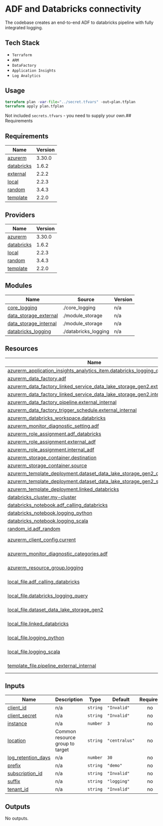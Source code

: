# ADF and Databricks connectivity

The codebase creates an end-to-end ADF to databricks pipeline with fully integrated logging. 

## Tech Stack

*  `Terraform`
*  `ARM`
*  `DataFactory`
*  `Application Insights`
*  `Log Analytics`

## Usage 

```Terraform
terraform plan -var-file="../secret.tfvars" -out=plan.tfplan
terraform apply plan.tfplan
```

Not included `secrets.tfvars` - you need to supply your own.## Requirements

## Requirements

| Name | Version |
|------|---------|
| <a name="requirement_azurerm"></a> [azurerm](#requirement\_azurerm) | 3.30.0 |
| <a name="requirement_databricks"></a> [databricks](#requirement\_databricks) | 1.6.2 |
| <a name="requirement_external"></a> [external](#requirement\_external) | 2.2.2 |
| <a name="requirement_local"></a> [local](#requirement\_local) | 2.2.3 |
| <a name="requirement_random"></a> [random](#requirement\_random) | 3.4.3 |
| <a name="requirement_template"></a> [template](#requirement\_template) | 2.2.0 |

## Providers

| Name | Version |
|------|---------|
| <a name="provider_azurerm"></a> [azurerm](#provider\_azurerm) | 3.30.0 |
| <a name="provider_databricks"></a> [databricks](#provider\_databricks) | 1.6.2 |
| <a name="provider_local"></a> [local](#provider\_local) | 2.2.3 |
| <a name="provider_random"></a> [random](#provider\_random) | 3.4.3 |
| <a name="provider_template"></a> [template](#provider\_template) | 2.2.0 |

## Modules

| Name | Source | Version |
|------|--------|---------|
| <a name="module_core_logging"></a> [core\_logging](#module\_core\_logging) | ./core_logging | n/a |
| <a name="module_data_storage_external"></a> [data\_storage\_external](#module\_data\_storage\_external) | ./module_storage | n/a |
| <a name="module_data_storage_internal"></a> [data\_storage\_internal](#module\_data\_storage\_internal) | ./module_storage | n/a |
| <a name="module_databricks_logging"></a> [databricks\_logging](#module\_databricks\_logging) | ./databricks_logging | n/a |

## Resources

| Name | Type |
|------|------|
| [azurerm_application_insights_analytics_item.databricks_logging_query](https://registry.terraform.io/providers/hashicorp/azurerm/3.30.0/docs/resources/application_insights_analytics_item) | resource |
| [azurerm_data_factory.adf](https://registry.terraform.io/providers/hashicorp/azurerm/3.30.0/docs/resources/data_factory) | resource |
| [azurerm_data_factory_linked_service_data_lake_storage_gen2.external](https://registry.terraform.io/providers/hashicorp/azurerm/3.30.0/docs/resources/data_factory_linked_service_data_lake_storage_gen2) | resource |
| [azurerm_data_factory_linked_service_data_lake_storage_gen2.internal](https://registry.terraform.io/providers/hashicorp/azurerm/3.30.0/docs/resources/data_factory_linked_service_data_lake_storage_gen2) | resource |
| [azurerm_data_factory_pipeline.external_internal](https://registry.terraform.io/providers/hashicorp/azurerm/3.30.0/docs/resources/data_factory_pipeline) | resource |
| [azurerm_data_factory_trigger_schedule.external_internal](https://registry.terraform.io/providers/hashicorp/azurerm/3.30.0/docs/resources/data_factory_trigger_schedule) | resource |
| [azurerm_databricks_workspace.databricks](https://registry.terraform.io/providers/hashicorp/azurerm/3.30.0/docs/resources/databricks_workspace) | resource |
| [azurerm_monitor_diagnostic_setting.adf](https://registry.terraform.io/providers/hashicorp/azurerm/3.30.0/docs/resources/monitor_diagnostic_setting) | resource |
| [azurerm_role_assignment.adf_databricks](https://registry.terraform.io/providers/hashicorp/azurerm/3.30.0/docs/resources/role_assignment) | resource |
| [azurerm_role_assignment.external_adf](https://registry.terraform.io/providers/hashicorp/azurerm/3.30.0/docs/resources/role_assignment) | resource |
| [azurerm_role_assignment.internal_adf](https://registry.terraform.io/providers/hashicorp/azurerm/3.30.0/docs/resources/role_assignment) | resource |
| [azurerm_storage_container.destination](https://registry.terraform.io/providers/hashicorp/azurerm/3.30.0/docs/resources/storage_container) | resource |
| [azurerm_storage_container.source](https://registry.terraform.io/providers/hashicorp/azurerm/3.30.0/docs/resources/storage_container) | resource |
| [azurerm_template_deployment.dataset_data_lake_storage_gen2_destination](https://registry.terraform.io/providers/hashicorp/azurerm/3.30.0/docs/resources/template_deployment) | resource |
| [azurerm_template_deployment.dataset_data_lake_storage_gen2_source](https://registry.terraform.io/providers/hashicorp/azurerm/3.30.0/docs/resources/template_deployment) | resource |
| [azurerm_template_deployment.linked_databricks](https://registry.terraform.io/providers/hashicorp/azurerm/3.30.0/docs/resources/template_deployment) | resource |
| [databricks_cluster.my-cluster](https://registry.terraform.io/providers/databricks/databricks/1.6.2/docs/resources/cluster) | resource |
| [databricks_notebook.adf_calling_databricks](https://registry.terraform.io/providers/databricks/databricks/1.6.2/docs/resources/notebook) | resource |
| [databricks_notebook.logging_python](https://registry.terraform.io/providers/databricks/databricks/1.6.2/docs/resources/notebook) | resource |
| [databricks_notebook.logging_scala](https://registry.terraform.io/providers/databricks/databricks/1.6.2/docs/resources/notebook) | resource |
| [random_id.adf_random](https://registry.terraform.io/providers/hashicorp/random/3.4.3/docs/resources/id) | resource |
| [azurerm_client_config.current](https://registry.terraform.io/providers/hashicorp/azurerm/3.30.0/docs/data-sources/client_config) | data source |
| [azurerm_monitor_diagnostic_categories.adf](https://registry.terraform.io/providers/hashicorp/azurerm/3.30.0/docs/data-sources/monitor_diagnostic_categories) | data source |
| [azurerm_resource_group.logging](https://registry.terraform.io/providers/hashicorp/azurerm/3.30.0/docs/data-sources/resource_group) | data source |
| [local_file.adf_calling_databricks](https://registry.terraform.io/providers/hashicorp/local/2.2.3/docs/data-sources/file) | data source |
| [local_file.databricks_logging_query](https://registry.terraform.io/providers/hashicorp/local/2.2.3/docs/data-sources/file) | data source |
| [local_file.dataset_data_lake_storage_gen2](https://registry.terraform.io/providers/hashicorp/local/2.2.3/docs/data-sources/file) | data source |
| [local_file.linked_databricks](https://registry.terraform.io/providers/hashicorp/local/2.2.3/docs/data-sources/file) | data source |
| [local_file.logging_python](https://registry.terraform.io/providers/hashicorp/local/2.2.3/docs/data-sources/file) | data source |
| [local_file.logging_scala](https://registry.terraform.io/providers/hashicorp/local/2.2.3/docs/data-sources/file) | data source |
| [template_file.pipeline_external_internal](https://registry.terraform.io/providers/hashicorp/template/2.2.0/docs/data-sources/file) | data source |

## Inputs

| Name | Description | Type | Default | Required |
|------|-------------|------|---------|:--------:|
| <a name="input_client_id"></a> [client\_id](#input\_client\_id) | n/a | `string` | `"Invalid"` | no |
| <a name="input_client_secret"></a> [client\_secret](#input\_client\_secret) | n/a | `string` | `"Invalid"` | no |
| <a name="input_instance"></a> [instance](#input\_instance) | n/a | `number` | `3` | no |
| <a name="input_location"></a> [location](#input\_location) | Common resource group to target | `string` | `"centralus"` | no |
| <a name="input_log_retention_days"></a> [log\_retention\_days](#input\_log\_retention\_days) | n/a | `number` | `30` | no |
| <a name="input_prefix"></a> [prefix](#input\_prefix) | n/a | `string` | `"demo"` | no |
| <a name="input_subscription_id"></a> [subscription\_id](#input\_subscription\_id) | n/a | `string` | `"Invalid"` | no |
| <a name="input_suffix"></a> [suffix](#input\_suffix) | n/a | `string` | `"logging"` | no |
| <a name="input_tenant_id"></a> [tenant\_id](#input\_tenant\_id) | n/a | `string` | `"Invalid"` | no |

## Outputs

No outputs.
